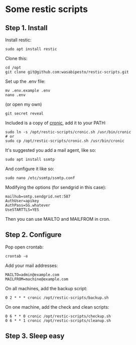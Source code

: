 # Some restic scripts

## Step 1. Install

Install restic:

    sudo apt install restic

Clone this:

    cd /opt
    git clone git@github.com:wasabipesto/restic-scripts.git

Set up the .env file:

    mv .env.example .env
    nano .env

(or open my own)

    git secret reveal

Included is a copy of [cronic](https://habilis.net/cronic), add it to your PATH:

    sudo ln -s /opt/restic-scripts/cronic.sh /usr/bin/cronic
    # or 
    sudo cp /opt/restic-scripts/cronic.sh /usr/bin/cronic

It's suggested you add a mail agent, like so:

    sudo apt install ssmtp

And configure it like so:

    sudo nano /etc/ssmtp/ssmtp.conf

Modifying the options (for sendgrid in this case):

    mailhub=smtp.sendgrid.net:587
    AuthUser=apikey
    AuthPass=SG.whatever
    UseSTARTTLS=YES

Then you can use MAILTO and MAILFROM in cron.

## Step 2. Configure

Pop open crontab:

    crontab -e

Add your mail addresses:

    MAILTO=admin@example.com
    MAILFROM=machine@example.com

On all machines, add the backup script:

    0 2 * * * cronic /opt/restic-scripts/backup.sh

On one machine, add the check and clean scripts:

    0 6 * * 0 cronic /opt/restic-scripts/checkup.sh
    0 6 * * 1 cronic /opt/restic-scripts/cleanup.sh

## Step 3. Sleep easy